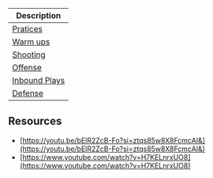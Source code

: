 | Description | 
| ----------- | 
| [Pratices](./practices/README.md) |
| [Warm ups](./drills/warmup.md) |
| [Shooting](./drills/shooting.md) |
| [Offense](./offense/offense.md) |
| [Inbound Plays](./inbound/inbounds.md) |
| [Defense](./defense/defense.md) |

## Resources
- [https://youtu.be/bElR2ZcB-Fo?si=ztqs85w8X8FcmcAI&](https://youtu.be/bElR2ZcB-Fo?si=ztqs85w8X8FcmcAI&)
- [https://www.youtube.com/watch?v=H7KELnrxUO8](https://www.youtube.com/watch?v=H7KELnrxUO8)